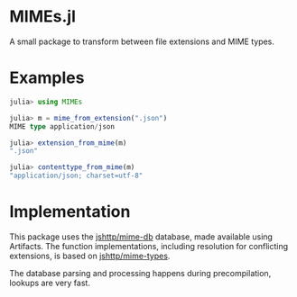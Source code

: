 # MIMEs.jl
A small package to transform between file extensions and MIME types.

# Examples
```julia
julia> using MIMEs

julia> m = mime_from_extension(".json")
MIME type application/json

julia> extension_from_mime(m)
".json"

julia> contenttype_from_mime(m)
"application/json; charset=utf-8"
```

# Implementation

This package uses the [jshttp/mime-db](https://github.com/jshttp/mime-db) database, made available using Artifacts. The function implementations, including resolution for conflicting extensions, is based on [jshttp/mime-types](https://github.com/jshttp/mime-types).

The database parsing and processing happens during precompilation, lookups are very fast.
